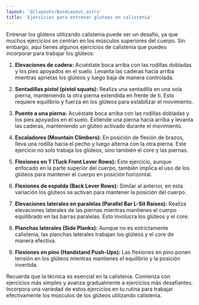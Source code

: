 ```yaml
---
layout: '@/layouts/BaseLayout.astro'
title: 'Ejercicios para entrenar gluteos en calistenia'
---
```


Entrenar los glúteos utilizando calistenia puede ser un desafío, ya que muchos ejercicios se centran en los músculos superiores del cuerpo. Sin embargo, aquí tienes algunos ejercicios de calistenia que puedes incorporar para trabajar los glúteos:

1. **Elevaciones de cadera:** Acuéstate boca arriba con las rodillas dobladas y los pies apoyados en el suelo. Levanta las caderas hacia arriba mientras aprietas los glúteos y luego baja de manera controlada.

2. **Sentadillas pistol (pistol squats):** Realiza una sentadilla en una sola pierna, manteniendo la otra pierna extendida en frente de ti. Esto requiere equilibrio y fuerza en los glúteos para estabilizar el movimiento.

3. **Puente a una pierna:** Acuéstate boca arriba con las rodillas dobladas y los pies apoyados en el suelo. Extiende una pierna hacia arriba y levanta las caderas, manteniendo un glúteo activado durante el movimiento.

4. **Escaladores (Mountain Climbers):** En posición de flexión de brazos, lleva una rodilla hacia el pecho y luego alterna con la otra pierna. Este ejercicio no solo trabaja los glúteos, sino también el core y las piernas.

5. **Flexiones en T (Tuck Front Lever Rows):** Este ejercicio, aunque enfocado en la parte superior del cuerpo, también implica el uso de los glúteos para mantener el cuerpo en posición horizontal.

6. **Flexiones de espalda (Back Lever Rows):** Similar al anterior, en esta variación los glúteos se activan para mantener la posición del cuerpo.

7. **Elevaciones laterales en paralelas (Parallel Bar L-Sit Raises):** Realiza elevaciones laterales de las piernas mientras mantienes el cuerpo equilibrado en las barras paralelas. Esto involucra los glúteos y el core.

8. **Planchas laterales (Side Planks):** Aunque no es estrictamente calistenia, las planchas laterales trabajan los glúteos y el core de manera efectiva.

9. **Flexiones en pino (Handstand Push-Ups):** Las flexiones en pino ponen tensión en los glúteos mientras mantienes el equilibrio y la posición invertida.

Recuerda que la técnica es esencial en la calistenia. Comienza con ejercicios más simples y avanza gradualmente a ejercicios más desafiantes. Incorpora una variedad de estos ejercicios en tu rutina para trabajar efectivamente los músculos de los glúteos utilizando calistenia.
